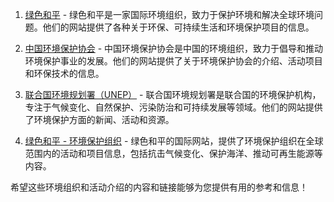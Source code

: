 1. [绿色和平](https://www.greenpeace.org.cn/) - 绿色和平是一家国际环境组织，致力于保护环境和解决全球环境问题。他们的网站提供了各种关于环保、可持续生活和环境保护项目的信息。

2. [中国环境保护协会](http://www.zhb.org.cn/) - 中国环境保护协会是中国的环境组织，致力于倡导和推动环境保护事业的发展。他们的网站提供了关于环境保护协会的介绍、活动项目和环保技术的信息。

3. [联合国环境规划署（UNEP）](https://www.unep.org/zh-hans) - 联合国环境规划署是联合国的环境保护机构，专注于气候变化、自然保护、污染防治和可持续发展等领域。他们的网站提供了环境保护方面的新闻、活动和资源。

4. [绿色和平 - 环境保护组织](https://www.greenpeace.org/international/) - 绿色和平的国际网站，提供了环境保护组织在全球范围内的活动和项目信息，包括抗击气候变化、保护海洋、推动可再生能源等内容。

希望这些环境组织和活动介绍的内容和链接能够为您提供有用的参考和信息！
